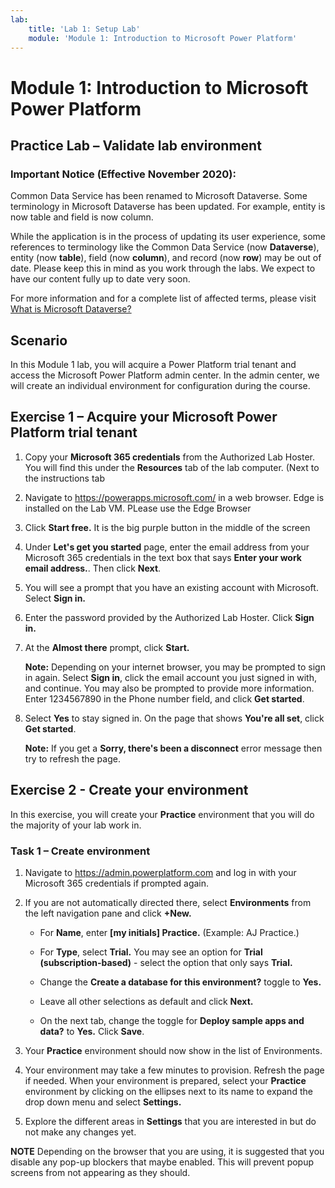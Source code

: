 ```yaml
---
lab:
    title: 'Lab 1: Setup Lab'
    module: 'Module 1: Introduction to Microsoft Power Platform'
---
```


Module 1: Introduction to Microsoft Power Platform 
=================================

## Practice Lab – Validate lab environment

### Important Notice (Effective November 2020):
Common Data Service has been renamed to Microsoft Dataverse. Some terminology in Microsoft Dataverse has been updated. For example, entity is now table and field is now column. 

While the application is in the process of updating its user experience, some references to terminology like the Common Data Service (now **Dataverse**), entity (now **table**), field (now **column**), and record (now **row**) may be out of date. Please keep this in mind as you work through the labs. We expect to have our content fully up to date very soon. 

For more information and for a complete list of affected terms, please visit [What is Microsoft Dataverse?](https://docs.microsoft.com/en-us/powerapps/maker/common-data-service/data-platform-intro#terminology-updates)


## Scenario

In this Module 1 lab, you will acquire a Power Platform trial tenant and access
the Microsoft Power Platform admin center. In the admin center, we will create an
individual environment for configuration during the course.

## Exercise 1 – Acquire your Microsoft Power Platform trial tenant

1.  Copy your **Microsoft 365 credentials** from the Authorized Lab Hoster. You will find this under the **Resources** tab of the lab computer. (Next to the instructions tab

2.  Navigate to <https://powerapps.microsoft.com/> in a web browser. Edge is installed on the Lab VM. PLease use the Edge Browser

3.  Click **Start free.** It is the big purple button in the middle of the screen

4.  Under **Let's get you started** page, enter the email address from your Microsoft 365
    credentials in the text box that says **Enter your work email address.**. Then 
    click **Next**. 

5.  You will see a prompt that you have an existing account with Microsoft.
    Select **Sign in.**

6.  Enter the password provided by the Authorized Lab Hoster. Click **Sign in.**

7.  At the **Almost there** prompt, click **Start.**

    **Note:** Depending on your internet browser, you may be prompted to sign in
    again. Select **Sign in**, click the email account you just signed in with,
    and continue. You may also be prompted to provide more information. Enter
    1234567890 in the Phone number field, and click **Get started**.

8.  Select **Yes** to stay signed in. On the page that shows **You're all set**,
    click **Get started**.
    
    **Note:** If you get a **Sorry, there's been a disconnect** error message then try to refresh the page. 

## Exercise 2 - Create your environment

In this exercise, you will create your **Practice** environment that you will
do the majority of your lab work in.

### Task 1 – Create environment

1.  Navigate to <https://admin.powerplatform.com> and log in with your Microsoft 365 credentials if prompted again.

2.  If you are not automatically directed there, select **Environments** from the left navigation pane and
    click **+New.**

    -   For **Name**, enter **[my initials] Practice.** (Example: AJ Practice.)

    -   For **Type**, select **Trial.** You may see an option for **Trial
        (subscription-based)** - select the option that only says **Trial.**

    -   Change the **Create a database for this environment?** toggle to
        **Yes.**

    -   Leave all other selections as default and click **Next.**

    -   On the next tab, change the toggle for **Deploy sample apps and data?**
        to **Yes.** Click **Save**.

3.  Your **Practice** environment should now show in the list of Environments.

4.  Your environment may take a few minutes to provision. Refresh the page if
    needed. When your environment is prepared, select your **Practice**
    environment by clicking on the ellipses next to its name to expand the drop
    down menu and select **Settings.**

5.  Explore the different areas in **Settings** that you are interested in but
    do not make any changes yet.

**NOTE** Depending on the browser that you are using, it is suggested that you
disable any pop-up blockers that maybe enabled. This will prevent popup screens
from not appearing as they should.
